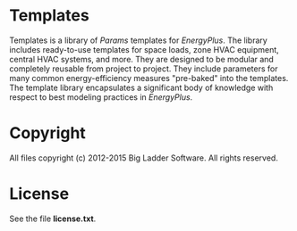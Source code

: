 # Templates

Templates is a library of *Params* templates for *EnergyPlus*. The library includes ready-to-use templates for space loads, zone HVAC equipment, central HVAC systems, and more. They are designed to be modular and completely reusable from project to project. They include parameters for many common energy-efficiency measures "pre-baked" into the templates. The template library encapsulates a significant body of knowledge with respect to best modeling practices in *EnergyPlus*.

# Copyright

All files copyright (c) 2012-2015 Big Ladder Software. All rights reserved.

# License

See the file **license.txt**.
